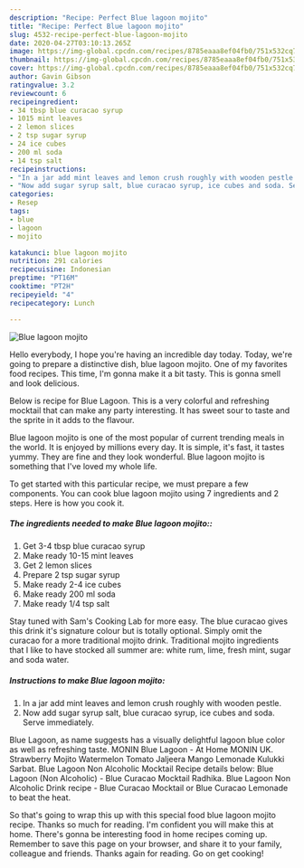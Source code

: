 ```yaml
---
description: "Recipe: Perfect Blue lagoon mojito"
title: "Recipe: Perfect Blue lagoon mojito"
slug: 4532-recipe-perfect-blue-lagoon-mojito
date: 2020-04-27T03:10:13.265Z
image: https://img-global.cpcdn.com/recipes/8785eaaa8ef04fb0/751x532cq70/blue-lagoon-mojito-recipe-main-photo.jpg
thumbnail: https://img-global.cpcdn.com/recipes/8785eaaa8ef04fb0/751x532cq70/blue-lagoon-mojito-recipe-main-photo.jpg
cover: https://img-global.cpcdn.com/recipes/8785eaaa8ef04fb0/751x532cq70/blue-lagoon-mojito-recipe-main-photo.jpg
author: Gavin Gibson
ratingvalue: 3.2
reviewcount: 6
recipeingredient:
- 34 tbsp blue curacao syrup
- 1015 mint leaves
- 2 lemon slices
- 2 tsp sugar syrup
- 24 ice cubes
- 200 ml soda
- 14 tsp salt
recipeinstructions:
- "In a jar add mint leaves and lemon crush roughly with wooden pestle."
- "Now add sugar syrup salt, blue curacao syrup, ice cubes and soda. Serve immediately."
categories:
- Resep
tags:
- blue
- lagoon
- mojito

katakunci: blue lagoon mojito
nutrition: 291 calories
recipecuisine: Indonesian
preptime: "PT16M"
cooktime: "PT2H"
recipeyield: "4"
recipecategory: Lunch

---
```



![Blue lagoon mojito](https://img-global.cpcdn.com/recipes/8785eaaa8ef04fb0/751x532cq70/blue-lagoon-mojito-recipe-main-photo.jpg)

Hello everybody, I hope you're having an incredible day today. Today, we're going to prepare a distinctive dish, blue lagoon mojito. One of my favorites food recipes. This time, I'm gonna make it a bit tasty. This is gonna smell and look delicious.

Below is recipe for Blue Lagoon. This is a very colorful and refreshing mocktail that can make any party interesting. It has sweet sour to taste and the sprite in it adds to the flavour.

Blue lagoon mojito is one of the most popular of current trending meals in the world. It is enjoyed by millions every day. It is simple, it's fast, it tastes yummy. They are fine and they look wonderful. Blue lagoon mojito is something that I've loved my whole life.


To get started with this particular recipe, we must prepare a few components. You can cook blue lagoon mojito using 7 ingredients and 2 steps. Here is how you cook it.

##### The ingredients needed to make Blue lagoon mojito::

1. Get 3-4 tbsp blue curacao syrup
1. Make ready 10-15 mint leaves
1. Get 2 lemon slices
1. Prepare 2 tsp sugar syrup
1. Make ready 2-4 ice cubes
1. Make ready 200 ml soda
1. Make ready 1/4 tsp salt


Stay tuned with Sam&#39;s Cooking Lab for more easy. The blue curacao gives this drink it&#39;s signature colour but is totally optional. Simply omit the curacao for a more traditional mojito drink. Traditional mojito ingredients that I like to have stocked all summer are: white rum, lime, fresh mint, sugar and soda water. 

##### Instructions to make Blue lagoon mojito:

1. In a jar add mint leaves and lemon crush roughly with wooden pestle.
1. Now add sugar syrup salt, blue curacao syrup, ice cubes and soda. Serve immediately.


Blue Lagoon, as name suggests has a visually delightful lagoon blue color as well as refreshing taste. MONIN Blue Lagoon - At Home MONIN UK. Strawberry Mojito Watermelon Tomato Jaljeera Mango Lemonade Kulukki Sarbat. Blue Lagoon Non Alcoholic Mocktail Recipe details below: Blue Lagoon (Non Alcoholic) - Blue Curacao Mocktail Radhika. Blue Lagoon Non Alcoholic Drink recipe - Blue Curacao Mocktail or Blue Curacao Lemonade to beat the heat. 

So that's going to wrap this up with this special food blue lagoon mojito recipe. Thanks so much for reading. I'm confident you will make this at home. There's gonna be interesting food in home recipes coming up. Remember to save this page on your browser, and share it to your family, colleague and friends. Thanks again for reading. Go on get cooking!
